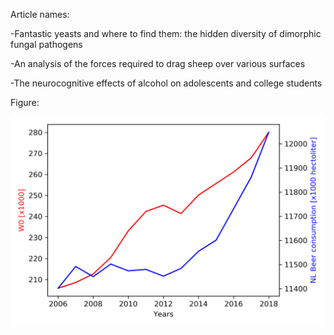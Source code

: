 Article names:

-Fantastic yeasts and where to find them: the hidden diversity of dimorphic fungal pathogens

-An analysis of the forces required to drag sheep over various surfaces

-The neurocognitive effects of alcohol on adolescents and college students

Figure:

![Drag Racing](solution_Jacobus_Dijkman.png)